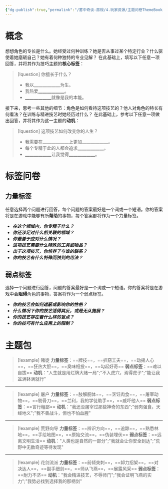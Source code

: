 ```yaml
---
{"dg-publish":true,"permalink":"/雾中奇谈-房规/4.玩家资源/主题问卷ThemeBook/1.起源主题/8.技巧/"}
---
```



# 概念
想想角色的专长是什么。她经受过何种训练？她是否从事过某个特定行业？什么驱使着她磨砺自己？她有着何种独特的专业见解？
在此基础上，填写以下任意一项回答，并将其作为技巧主题的**核心标签**：
>[!question] 你擅长于什么？
>- 我以▁▁▁▁▁▁为生。
>- 我热爱▁▁▁▁▁▁。
>- ▁▁▁▁▁▁就像是我的本能。

接下来，思考一些其他的细节：角色是如何看待这项技艺的？他人对角色的特长有何看法？在训练与精进技艺时她经历过什么？
在此基础上，参考以下任意一项做出回答，并将其作为这一主题的**动机**：
>[!question] 这项技艺如何改变你的人生？
>- 我需要在▁▁▁▁▁▁上更加▁▁▁▁▁▁。
>- 每个专精于此的人都会追求▁▁▁▁▁▁。
>- ▁▁▁▁▁▁让我觉得▁▁▁▁▁▁。

# 标签问卷
## 力量标签
任意选择两个问题进行回答，每个问题的答案最好是一个词或一个短语。你的答案将是在游戏中能够有所**帮助**的事物，每个答案都将作为一个力量标签。

- ***在这个领域内，你专精于什么？***
- ***你还涉足过什么相关联的领域？***
- ***你最善于应对什么情况？***
- ***这项技艺需要什么特殊的工具或物品？***
- ***出于这项技艺，你培养了与谁的联系？***
- ***你的技艺有什么特殊而独到的用法？***

## 弱点标签
选择一个问题进行回答，问题的答案最好是一个词或一个短语。你的答案将是在游戏中会**阻碍**角色的事物，答案将作为一个弱点标签。

- ***你的技艺会如何遮蔽或影响你的性格？***
- ***什么情况下你的技艺适得其反，或是无从施展？***
- ***你的技艺存在着什么样的盲点？***
- ***你的技巧有什么应用上的限制？***

# 主题包
>[!example] 赌徒
>**力量标签**：==牌技==，==扒窃工夫==，==动摇人心==，==狂热大胆==，==臭味相投==，==勾起好奇==
>**弱点标签**：==难以自拔==
>**动机**："人生就是用烂牌大赌一局";"不入虎穴，焉得虎子";"能让我盆满钵满就行"

---

>[!example] 屠户
>**力量标签**：==肢解胴体==，==烹饪肉食==，==屠宰动物==，==剔骨刀==，==兰利，我的学徒助手==，==威吓他人==
>**弱点标签**：==言行粗鄙==
>**动机**："我还没屠宰过那些神奇的东西";"弱肉强食，天经地义";"我不善战斗，但也不怕血腥"

---

>[!example] 荒野向导
>**力量标签**：==辨识方向==，==追踪==，==熟悉林地==，==手绘地图==，==原始交流==，==伪装埋伏==
>**弱点标签**：==远离文明生活==
>**动机**："人类也是自然的一部分";"我就会让你安全到达";"荒野中无数奇迹等待发现"

---

>[!example] 花剑流派
>**力量标签**：==前倾突刺==，==卸力招架==，==对决达人==，==副手细剑==，==师从飞燕==，==展露风采==
>**弱点标签**：==耐力不济==
>**动机**："我会精进技艺，不辱师门";"我会证明飞燕的实力";"我势必找到选择我的那柄剑"
